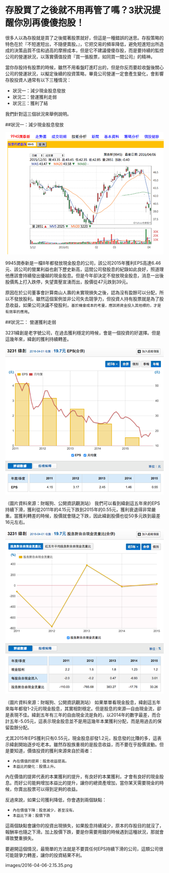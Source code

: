 # 存股買了之後就不用再管了嗎？3狀況提醒你別再傻傻抱股！


很多人以為存股就是買了之後擺著股票就好，但這是一種錯誤的迷思。存股策略的特色在於『不短進短出，不隨便賣股。』，它把交易的頻率降低，避免短進短出所造成的決策品質不佳和過高的摩擦成本，但是它不建議傻傻存股，而是要持續的監控公司的營運狀況，以落實價值投資『買一張股票，如同買一間公司』的精神。

當你存股持有股票的時候，雖然不用看盤盯進盯出的，但是你反而要趁收盤後關心公司的營運狀況，以擬定後續的投資策略，畢竟公司營運一定會產生變化，會影響存股投資人通常有以下三種情況：

- 狀況一：減少現金股息發放
- 狀況二：營運獲利走弱
- 狀況三：獲利了結

我們針對這三個狀況來舉例說明。


##狀況一：減少現金股息發放

![](images/潤泰新股價下跌.png)


9945潤泰新是一檔8年都發放現金股息的公司，該公司2015年獲利EPS高達6.46元、該公司的營業利益也創下歷史新高，這間公司發股息的紀錄如此良好，照道理他應該會持續發出優越的現金股息。但是今年卻決定不發放現金股息，消息一出後股價馬上打入跌停，失望賣壓宣湧而出，股價從47元跌到39元。

原因在於公司董事會計算南山人壽的未實現損失之後，認為沒有盈餘可以分配，所以不發放股利。雖然這個案例並非公司失去競爭力，但投資人持有股票就是為了股息收益，如果公司決議不發股利，`基於機會成本的考量，應該將資金投入其他標的，才是有效率的應用`。

##狀況二： 營運獲利走弱

3231緯創是老字號公司，在過去獲利穩定的時候，會是一個投資的好選擇。但是這幾年來，緯創的獲利持續轉差。








![](images/2016-04-06-10.50.46.png)

（圖片資料來源：財報狗、公開資訊觀測站）
我們可以看到緯創這五年來的EPS持續下滑，獲利從2011年的4.15元下跌到2015年的0.55元，獲利衰退得非常嚴重。當獲利轉差的時候，股價就會隨之下跌，因此緯創股價也從50多元跌到最差16元左右。


![](images/2016-04-06-10.53.51.png)

（圖片資料來源：財報狗、公開資訊觀測站）
如果單單看現金股息，緯創這五年來每年都發1-2元的現金股息，其實相對穩定。但是股息的來源—自由現金流，卻是表現不佳。緯創五年有三年的自由現金流是負的，以2014年的數字最差，而合計五年-5.05元，這表示現金股息並不是用這幾年本業獲利分配，而是用過去的保留盈餘分配。

尤其2015年EPS獲利只有0.55元，現金股息卻發1.2元，股息發的比賺的多，這表示緯創開始逐步吃老本。雖然存股族重視的是股息收益，而不要在乎股價波動。但是要知道，價值投資的獲利來源來自於兩者：

- `內在價值的提昇：股息收益提高。`
- `本益比的變化：股價上升。`

內在價值的提昇代表的本業獲利的提升，有良好的本業獲利，才會有良好的現金股息。而好公司能夠增加本益比的提升，讓你的總資產增加，當你某天需要現金的時候，你賣出股票可以得到足夠的收益。

反過來說，如果公司獲利降低，你會遇到兩個缺點：

- `內在價值下降：股息減少，甚至沒有。`
- `本益比下滑：股價下跌`

這兩個缺點會讓你的投資出現損失，如果股息持續減少，原本的存股目的就沒了，報酬率也隨之下滑。加上股價下跌，要是你需要用錢的時候遇到這種狀況，那就會導致雙重損失。

要避開這個情況，最簡單的方法就是不要買任何EPS持續下滑的公司，這類公司很可能競爭力轉差，讓你的投資結果不利。


images/2016-04-06-2.15.35.png
